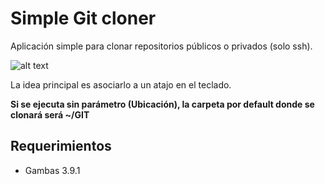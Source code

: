 # Simple Git cloner

Aplicación simple para clonar repositorios públicos o privados (solo ssh).

![alt text](https://i.imgur.com/T5xRTHq.png "Simple-Git-Cloner")

La idea principal es asociarlo a un atajo en el teclado.

<strong>Si se ejecuta sin parámetro (Ubicación), la carpeta por default donde se clonará será ~/GIT</strong>

## Requerimientos
- Gambas 3.9.1 
